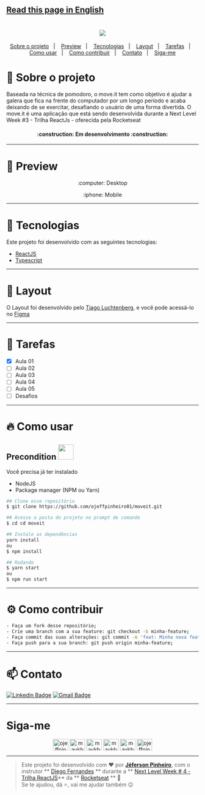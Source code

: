 ## [Read this page in English](https://github.com/ojeffpinheiro01/move-it)

<h1 align="center"><img src="https://user-images.githubusercontent.com/60162736/108780878-d022c700-7547-11eb-9288-63242915c9ad.png"></h1>
  
<p align="center">
  <a href="#book-sobre-o-projeto">Sobre o projeto</a>&nbsp;&nbsp;&nbsp;|&nbsp;&nbsp;&nbsp;  
  <a href="#eyes-preview">Preview</a>&nbsp;&nbsp;&nbsp;|&nbsp;&nbsp;&nbsp;  
  <a href="#rocket-tecnologias">Tecnologias</a>&nbsp;&nbsp;&nbsp;|&nbsp;&nbsp;&nbsp;  
  <a href="#art-layout">Layout</a>&nbsp;&nbsp;&nbsp;|&nbsp;&nbsp;&nbsp;  
  <a href="#pencil-tarefas">Tarefas</a>&nbsp;&nbsp;&nbsp;|&nbsp;&nbsp;&nbsp;  
  <a href="#fire-como-usar">Como usar</a>&nbsp;&nbsp;&nbsp;|&nbsp;&nbsp;&nbsp;
  <a href="#gear-como-contribuir">Como contribuir</a>&nbsp;&nbsp;&nbsp;|&nbsp;&nbsp;&nbsp;
  <a href="#mailbox-contato">Contato</a>&nbsp;&nbsp;&nbsp;|&nbsp;&nbsp;&nbsp;
  <a href="#siga-me">Siga-me</a>
</p>

# :book: Sobre o projeto 
Baseada na técnica de pomodoro, o move.it tem como objetivo é ajudar a galera que fica na frente do computador por um longo período e acaba deixando de se exercitar, desafiando o usuário de uma forma divertida.
O move.it é uma aplicação que está sendo desenvolvida durante a Next Level Week #3 - Trilha ReactJs - oferecida pela Rocketseat
 <h4 align="center">:construction: Em desenvolvimento :construction:</h4>
 
---

# :eyes: Preview 
<p align="center">:computer: Desktop</p>
<p align="center">:iphone: Mobile</p>

---

# :rocket: Tecnologias
Este projeto foi desenvolvido com as seguintes tecnologias:
- [ReactJS](https://pt-br.reactjs.org)
- [Typescript](typescriptlang.org/)

---

# :art: Layout
O Layout foi desenvolvido pelo [Tiago Luchtenberg](https://www.instagram.com/tiagoluchtenberg/), e você pode acessá-lo no [Figma](https://www.figma.com/file/ge20pu3ofMOKoliUyKx1Nl/Move.it-1.0/duplicate)

---

# :pencil: Tarefas
- [x] Aula 01
- [ ] Aula 02
- [ ] Aula 03
- [ ] Aula 04
- [ ] Aula 05
- [ ] Desafios

---

# :fire: Como usar
## Precondition <img src="https://4.bp.blogspot.com/-7eg7Qz3UeWM/UTioF3nxNGI/AAAAAAAAPZk/7H509R6acZU/s1600/gif+aviso.gif" width="40px">
Você precisa já ter instalado
- NodeJS
- Package manager (NPM ou Yarn)
```bash
## Clone esse repositório
$ git clone https://github.com/ojeffpinheiro01/moveit.git

## Acesse a pasta do projeto no prompt de comando 
$ cd cd moveit

## Instale as dependências
yarn install
ou
$ npm install

## Rodando
$ yarn start
ou
$ npm run start
```
---

# :gear: Como contribuir
```bash
- Faça um fork desse repositório;
- Crie uma branch com a sua feature: git checkout -b minha-feature;
- Faça commit das suas alterações: git commit -m 'feat: Minha nova feature';
- Faça push para a sua branch: git push origin minha-feature;
```

---

# :mailbox: Contato	
[![Linkedin Badge](https://img.shields.io/badge/-JefersonPinheiro-blue?style=flat-square&logo=Linkedin&logoColor=white&link=https://https://www.linkedin.com/in/jeferson-pinheiro/)](https://www.linkedin.com/in/jeferson-pinheiro/)
[![Gmail Badge](https://img.shields.io/badge/-jefersonpinheirodesouza@gmail.com-c14438?style=flat-square&logo=Gmail&logoColor=white&link=mailto:jefersonpinheirodesouza@gmail.com)](mailto:jefersonpinheirodesouza@gmail.com)

---

# Siga-me 
<p align="center">
<a href="https://dev.to/ojeffoinheiro" target="blank"><img align="center" src="https://cdn.jsdelivr.net/npm/simple-icons@3.0.1/icons/dev-dot-to.svg" alt="ojeffoinheiro" height="30" width="40" /></a>
<a href="https://codepen.io/ojeffoinheiro" target="blank"><img align="center" src="https://cdn.jsdelivr.net/npm/simple-icons@3.0.1/icons/codepen.svg" alt="maykbrito" height="30" width="40" /></a>
<a href="https://linkedin.com/in/jeferson-pinheiro" target="blank"><img align="center" src="https://cdn.jsdelivr.net/npm/simple-icons@3.0.1/icons/linkedin.svg" alt="maykbrito" height="30" width="40" /></a>
<a href="https://stackoverflow.com/ojeffpinheiro" target="blank"><img align="center" src="https://cdn.jsdelivr.net/npm/simple-icons@3.0.1/icons/stackoverflow.svg" alt="maykbrito" height="30" width="40" /></a>
<a href="https://codesandbox.io/u/ojeffoinheiro" target="blank"><img align="center" src="https://cdn.jsdelivr.net/npm/simple-icons@3.0.1/icons/codesandbox.svg" alt="maykbrito" height="30" width="40" /></a>
<a href="https://app.rocketseat.com.br/me/jeferson-pinheiro-de-souza-1580117763" target="blank"><img align="center" src="https://image.flaticon.com/icons/svg/1356/1356604.svg" alt="ojeffoinheiro" height="30" width="40" /></a>
</p>

---

>Este projeto foi desenvolvido com ❤️ por **[Jéferson Pinheiro](https://github.com/ojeffpinheiro01/)**, com o instrutor ** [Diego Fernandes](https://www.linkedin.com/in/diego-schell-fernandes/) ** durante a ** [Next Level Week # 4 - Trilha ReactJS](https://nextlevelweek.com/)** da ** [Rocketseat](https://rocketseat.com.br) ** 💜<br> 
Se te ajudou, dá ⭐, vai me ajudar também 😉
